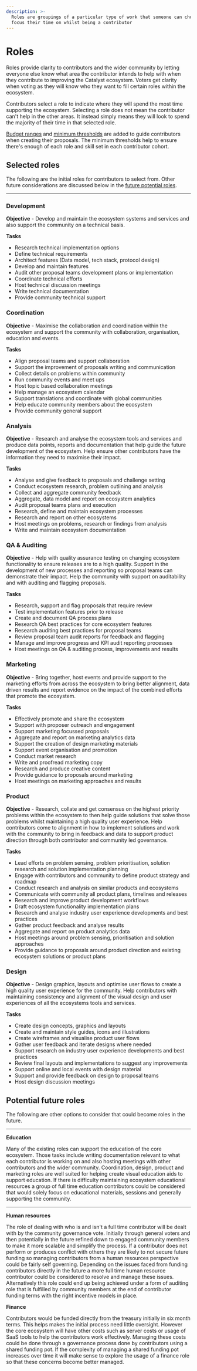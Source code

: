 ```yaml
---
description: >-
  Roles are groupings of a particular type of work that someone can choose to
  focus their time on whilst being a contributor
---
```


# Roles

Roles provide clarity to contributors and the wider community by letting everyone else know what area the contributor intends to help with when they contribute to improving the Catalyst ecosystem. Voters get clarity when voting as they will know who they want to fill certain roles within the ecosystem.

Contributors select a role to indicate where they will spend the most time supporting the ecosystem. Selecting a role does not mean the contributor can't help in the other areas. It instead simply means they will look to spend the majority of their time in that selected role.

[Budget ranges](budget-ranges.md) and [minimum thresholds](minimum-thresholds.md) are added to guide contributors when creating their proposals. The minimum thresholds help to ensure there's enough of each role and skill set in each contributor cohort.



## Selected roles

The following are the initial roles for contributors to select from. Other future considerations are discussed below in the [future potential roles](./#others-areas-to-consider).

****

### **Development**

**Objective** - Develop and maintain the ecosystem systems and services and also support the community on a technical basis.

**Tasks**

* Research technical implementation options
* Define technical requirements
* Architect features (Data model, tech stack, protocol design)
* Develop and maintain features
* Audit other proposal teams development plans or implementation
* Coordinate technical efforts
* Host technical discussion meetings
* Write technical documentation
* Provide community technical support&#x20;



### **Coordination**

**Objective** - Maximise the collaboration and coordination within the ecosystem and support the community with collaboration, organisation, education and events.

**Tasks**

* Align proposal teams and support collaboration
* Support the improvement of proposals writing and communication
* Collect details on problems within community
* Run community events and meet ups
* Host topic based collaboration meetings
* Help manage an ecosystem calendar
* Support translations and coordinate with global communities
* Help educate community members about the ecosystem
* Provide community general support



### **Analysis**

**Objective** - Research and analyse the ecosystem tools and services and produce data points, reports and documentation that help guide the future development of the ecosystem. Help ensure other contributors have the information they need to maximise their impact.

**Tasks**

* Analyse and give feedback to proposals and challenge setting
* Conduct ecosystem research, problem outlining and analysis
* Collect and aggregate community feedback
* Aggregate, data model and report on ecosystem analytics&#x20;
* Audit proposal teams plans and execution
* Research, define and maintain ecosystem processes
* Research and report on other ecosystems
* Host meetings on problems, research or findings from analysis
* Write and maintain ecosystem documentation&#x20;



### **QA & Auditing**

**Objective** - Help with quality assurance testing on changing ecosystem functionality to ensure releases are to a high quality. Support in the development of new processes and reporting so proposal teams can demonstrate their impact. Help the community with support on auditability and with auditing and flagging proposals.

**Tasks**

* Research, support and flag proposals that require review
* Test implementation features prior to release
* Create and document QA process plans
* Research QA best practices for core ecosystem features
* Research auditing best practices for proposal teams
* Review proposal team audit reports for feedback and flagging
* Manage and improve progress and KPI audit reporting processes
* Host meetings on QA & auditing process, improvements and results



### **Marketing**

**Objective** - Bring together, host events and provide support to the marketing efforts from across the ecosystem to bring better alignment, data driven results and report evidence on the impact of the combined efforts that promote the ecosystem.

**Tasks**

* Effectively promote and share the ecosystem
* Support with proposer outreach and engagement
* Support marketing focussed proposals
* Aggregate and report on marketing analytics data
* Support the creation of design marketing materials
* Support event organisation and promotion
* Conduct market research
* Write and proofread marketing copy
* Research and produce creative content
* Provide guidance to proposals around marketing
* Host meetings on marketing approaches and results



### **Product**

**Objective** - Research, collate and get consensus on the highest priority problems within the ecosystem to then help guide solutions that solve those problems whilst maintaining a high quality user experience. Help contributors come to alignment in how to implement solutions and work with the community to bring in feedback and data to support product direction through both contributor and community led governance.

**Tasks**

* Lead efforts on problem sensing, problem prioritisation, solution research and solution implementation planning
* Engage with contributors and community to define product strategy and roadmap
* Conduct research and analysis on similar products and ecosystems
* Communicate with community all product plans, timelines and releases
* Research and improve product development workflows
* Draft ecosystem functionality implementation plans
* Research and analyse industry user experience developments and best practices
* Gather product feedback and analyse results
* Aggregate and report on product analytics data
* Host meetings around problem sensing, prioritisation and solution approaches
* Provide guidance to proposals around product direction and existing ecosystem solutions or product plans



### **Design**

**Objective** - Design graphics, layouts and optimise user flows to create a high quality user experience for the community. Help contributors with maintaining consistency and alignment of the visual design and user experiences of all the ecosystems tools and services.

**Tasks**

* Create design concepts, graphics and layouts
* Create and maintain style guides, icons and illustrations
* Create wireframes and visualise product user flows
* Gather user feedback and iterate designs where needed
* Support research on industry user experience developments and best practices
* Review final layouts and implementations to suggest any improvements
* Support online and local events with design material
* Support and provide feedback on design to proposal teams
* Host design discussion meetings



## Potential future roles

The following are other options to consider that could become roles in the future.&#x20;

****

**Education**

Many of the existing roles can support the education of the core ecosystem. Those tasks include writing documentation relevant to what each contributor is working on and also hosting meetings with other contributors and the wider community. Coordination, design, product and marketing roles are well suited for helping create visual education aids to support education. If there is difficulty maintaining ecosystem educational resources a group of full time education contributors could be considered that would solely focus on educational materials, sessions and generally supporting the community.

****

**Human resources**

The role of dealing with who is and isn't a full time contributor will be dealt with by the community governance vote. Initially through general voters and then potentially in the future refined down to engaged community members to make it more scalable and simplify the process. If a contributor does not perform or produces conflict with others they are likely to not secure future funding so managing contributors from a human resources perspective could be fairly self governing. Depending on the issues faced from funding contributors directly in the future a more full time human resource contributor could be considered to resolve and manage these issues. Alternatively this role could end up being achieved under a form of auditing role that is fulfilled by community members at the end of contributor funding terms with the right incentive models in place.



**Finance**

Contributors would be funded directly from the treasury initially in six month terms. This helps makes the initial process need little oversight. However the core ecosystem will have other costs such as server costs or usage of SaaS tools to help the contributors work effectively. Managing these costs could be done through a governance process done by contributors using a shared funding pot. If the complexity of managing a shared funding pot increases over time it will make sense to explore the usage of a finance role so that these concerns become better managed.
